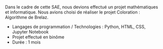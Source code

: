 Dans le cadre de cette SAE, nous devions effectué un projet mathématiques et informatique. Nous avions choisi de réaliser le projet Coloration : Algorithme de Brelaz.
- Langages de programmation / Technologies : Python, HTML, CSS, Jupyter Notebook
- Projet effectué en binôme
- Durée : 1 mois
